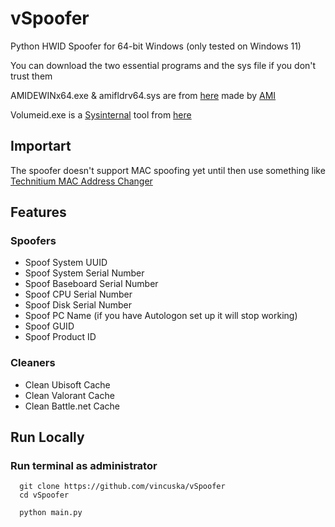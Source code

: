 # vSpoofer

Python HWID Spoofer for 64-bit Windows (only tested on Windows 11)

You can download the two essential programs and the sys file if you don't trust them

AMIDEWINx64.exe & amifldrv64.sys are from [here](https://download.schenker-tech.de/package/dmi-edit-efi-ami/) made by [AMI](https://www.ami.com/)

Volumeid.exe is a [Sysinternal](https://learn.microsoft.com/en-us/sysinternals/) tool from [here](https://learn.microsoft.com/en-us/sysinternals/downloads/volumeid)

## Importart

The spoofer doesn't support MAC spoofing yet until then use something like [Technitium MAC Address Changer](https://technitium.com/tmac/)

## Features

### Spoofers
- Spoof System UUID
- Spoof System Serial Number
- Spoof Baseboard Serial Number
- Spoof CPU Serial Number
- Spoof Disk Serial Number
- Spoof PC Name (if you have Autologon set up it will stop working)
- Spoof GUID
- Spoof Product ID

### Cleaners
- Clean Ubisoft Cache
- Clean Valorant Cache
- Clean Battle.net Cache

## Run Locally

### Run terminal as administrator

```batch
  git clone https://github.com/vincuska/vSpoofer
  cd vSpoofer
```

```batch
  python main.py
```
